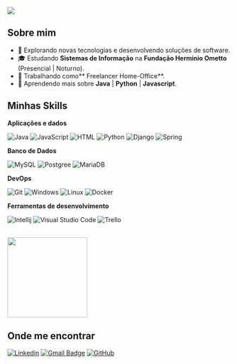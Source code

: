 ![](https://komarev.com/ghpvc/?username=leandrobanin&color=006bed)

## Sobre mim

- 🤔 Explorando novas tecnologias e desenvolvendo soluções de software.
- 🎓 Estudando **Sistemas de Informação** na **Fundação Herminio Ometto** (Presencial | Noturno).
- 💼 Trabalhando como** Freelancer Home-Office**.
- 🌱 Aprendendo mais sobre **Java** | **Python** | **Javascript**.

## Minhas Skills

**Aplicações e dados**

![Java](https://img.shields.io/badge/Java-ED8B00?style=for-the-badge&logo=java&logoColor=white)
![JavaScript](https://img.shields.io/badge/JavaScript-F7DF1E?style=for-the-badge&logo=javascript&logoColor=black)
![HTML](https://img.shields.io/badge/HTML-239120?style=for-the-badge&logo=html5&logoColor=white)
![Python](https://img.shields.io/badge/Python-3776AB?style=for-the-badge&logo=python&logoColor=white)
![Django](https://img.shields.io/badge/Django-092E20?style=for-the-badge&logo=django&logoColor=white)
![Spring](https://img.shields.io/badge/Spring-6DB33F?style=for-the-badge&logo=spring&logoColor=white)


**Banco de Dados**

![MySQL](https://img.shields.io/badge/MySQL-00000F?style=for-the-badge&logo=mysql&logoColor=white)
![Postgree](https://img.shields.io/badge/PostgreSQL-316192?style=for-the-badge&logo=postgresql&logoColor=white)
![MariaDB](https://img.shields.io/badge/MariaDB-01529E?style=for-the-badge&logo=mariadb&logoColor=white)


**DevOps**

![Git](https://img.shields.io/badge/Git-E34F26?style=for-the-badge&logo=git&logoColor=white)
![Windows](https://img.shields.io/badge/Windows-017AD7?style=for-the-badge&logo=windows&logoColor=white)
![Linux](https://img.shields.io/badge/Linux-E34F26?style=for-the-badge&logo=linux&logoColor=black)
![Docker](https://img.shields.io/badge/Docker-2496ED?style=for-the-badge&logo=docker&logoColor=white)

**Ferramentas de desenvolvimento**

![Intellij](https://img.shields.io/badge/-Intellij-333333?style=flat&logo=intellij-idea&logoColor=00000)
![Visual Studio Code](https://img.shields.io/badge/-Visual%20Studio%20Code-333333?style=flat&logo=visual-studio-code&logoColor=007ACC)
![Trello](https://img.shields.io/badge/-Trello-333333?style=flat&logo=trello&logoColor=007ACC)

<br/>

<a href="https://github.com/leandrobanin" title="Perfil do Leandro">
  <img height="180em" src="https://github-readme-stats.vercel.app/api?username=leandrobanin&theme=dracula&show_icons=true" />
</a>

## Onde me encontrar

[![Linkedin](https://img.shields.io/badge/-Leandro-blue?style=flat-square&logo=Linkedin&logoColor=white&link=https://www.linkedin.com/in/leandrobanin/)](https://www.linkedin.com/in/leandrobanin/)
[![Gmail Badge](https://img.shields.io/badge/zenaugusto98@gmail.com-006bed?style=flat-square&logo=Gmail&logoColor=white&link=mailto:zenaugusto98@gmail.com)](mailto:zenaugusto98@gmail.com)
[![GitHub](https://img.shields.io/github/followers/iuricode?label=follow&style=social)](https://github.com/leandrobanin)
